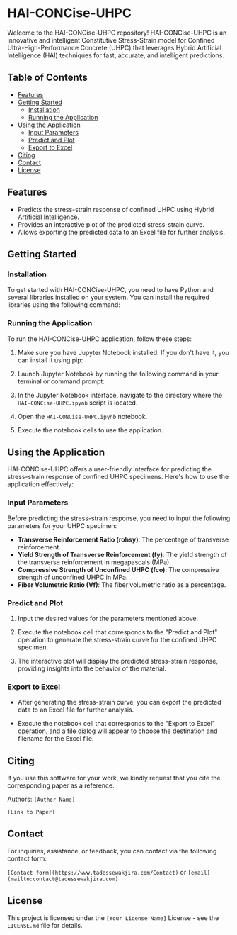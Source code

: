 # HAI-CONCise-UHPC

Welcome to the HAI-CONCise-UHPC repository! HAI-CONCise-UHPC is an innovative and intelligent Constitutive Stress-Strain model for Confined Ultra-High-Performance Concrete (UHPC) that leverages Hybrid Artificial Intelligence (HAI) techniques for fast, accurate, and intelligent predictions.

## Table of Contents
- [Features](#features)
- [Getting Started](#getting-started)
  - [Installation](#installation)
  - [Running the Application](#running-the-application)
- [Using the Application](#using-the-application)
  - [Input Parameters](#input-parameters)
  - [Predict and Plot](#predict-and-plot)
  - [Export to Excel](#export-to-excel)
- [Citing](#citing)
- [Contact](#contact)
- [License](#license)

## Features

- Predicts the stress-strain response of confined UHPC using Hybrid Artificial Intelligence.
- Provides an interactive plot of the predicted stress-strain curve.
- Allows exporting the predicted data to an Excel file for further analysis.

## Getting Started

### Installation

To get started with HAI-CONCise-UHPC, you need to have Python and several libraries installed on your system. You can install the required libraries using the following command:


### Running the Application

To run the HAI-CONCise-UHPC application, follow these steps:

1. Make sure you have Jupyter Notebook installed. If you don't have it, you can install it using pip:


2. Launch Jupyter Notebook by running the following command in your terminal or command prompt:


3. In the Jupyter Notebook interface, navigate to the directory where the `HAI-CONCise-UHPC.ipynb` script is located.

4. Open the `HAI-CONCise-UHPC.ipynb` notebook.

5. Execute the notebook cells to use the application.

## Using the Application

HAI-CONCise-UHPC offers a user-friendly interface for predicting the stress-strain response of confined UHPC specimens. Here's how to use the application effectively:

### Input Parameters

Before predicting the stress-strain response, you need to input the following parameters for your UHPC specimen:

- **Transverse Reinforcement Ratio (rohsy)**: The percentage of transverse reinforcement.
- **Yield Strength of Transverse Reinforcement (fy)**: The yield strength of the transverse reinforcement in megapascals (MPa).
- **Compressive Strength of Unconfined UHPC (fco)**: The compressive strength of unconfined UHPC in MPa.
- **Fiber Volumetric Ratio (Vf)**: The fiber volumetric ratio as a percentage.

### Predict and Plot

1. Input the desired values for the parameters mentioned above.

2. Execute the notebook cell that corresponds to the "Predict and Plot" operation to generate the stress-strain curve for the confined UHPC specimen.

3. The interactive plot will display the predicted stress-strain response, providing insights into the behavior of the material.

### Export to Excel

- After generating the stress-strain curve, you can export the predicted data to an Excel file for further analysis.

- Execute the notebook cell that corresponds to the "Export to Excel" operation, and a file dialog will appear to choose the destination and filename for the Excel file.

## Citing

If you use this software for your work, we kindly request that you cite the corresponding paper as a reference.

Authors: `[Author Name]`

`[Link to Paper]`

## Contact

For inquiries, assistance, or feedback, you can contact via the following contact form:

`[Contact form](https://www.tadessewakjira.com/Contact)` or
`[email](mailto:contact@tadessewakjira.com)`

## License

This project is licensed under the `[Your License Name]` License - see the `LICENSE.md` file for details.
